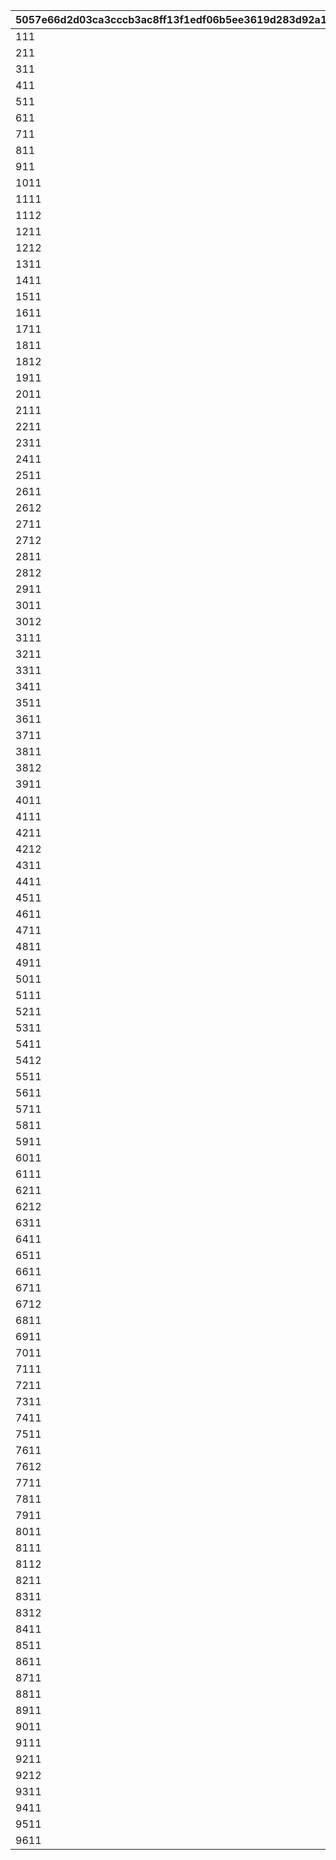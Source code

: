 |5057e66d2d03ca3cccb3ac8ff13f1edf06b5ee3619d283d92a1518c97400583c|104d8503a0682151e57a9e7819cf4a39285e0fd864b6c0c8e888b065f09adbd6|553315d2412718fcdd7a57e11e1fab0707d5015a6619edf7038562365ebe2367|6327ff74fc870cc62e8a8d9c5229162639da5e25d8ed1e77c76a4c00db0b82b5|1aeba6c79183d9d44d41d9a6a4a895fb16345cac598f43cafa46654be9e696c2|9a2635a68cfec20345a3b4107af61ab30ddd03e98b592a30a9e02e63a5efadb3|1a47557370fbf8ac3efd8cc1688a3db8f14757770afd0dc282823e27b2e91d0c|f1f8661873b56bdbc9fd5594a870abdc52779ff7b332acc5cc05a1d7b45a29ee|
| --- | --- | --- | --- | --- | --- | --- | --- |
|111|104|200|1|3|4|5|2|
|211|14|2|1|3|4|5|2|
|311|103|2|1|3|4|5|2|
|411|102|2|1|3|4|5|2|
|511|104|200|1|3|4|5|2|
|611|1|250|1|3|4|5|2|
|711|101|3|1|3|4|5|2|
|811|100|3|1|3|4|5|2|
|911|104|200|1|3|4|5|2|
|1011|1|250|1|3|4|5|2|
|1111|3|250|1|3|4|5|2|
|1112|5|250|1|3|4|5|2|
|1211|6|150|1|3|4|5|2|
|1212|7|150|1|3|4|5|2|
|1311|104|200|1|3|4|5|2|
|1411|103|2|1|3|4|5|2|
|1511|102|2|1|3|4|5|2|
|1611|1|250|1|3|4|5|2|
|1711|104|200|1|3|4|5|2|
|1811|2|500|1|3|4|5|2|
|1812|4|500|1|3|4|5|2|
|1911|101|3|1|3|4|5|2|
|2011|100|3|1|3|4|5|2|
|2111|104|200|1|3|4|5|2|
|2211|1|250|1|3|4|5|2|
|2311|100|3|1|3|4|5|2|
|2411|101|3|1|3|4|5|2|
|2511|104|200|1|3|4|5|2|
|2611|2|500|1|3|4|5|2|
|2612|4|500|1|3|4|5|2|
|2711|6|150|1|3|4|5|2|
|2712|7|150|1|3|4|5|2|
|2811|2|500|1|3|4|5|2|
|2812|4|500|1|3|4|5|2|
|2911|104|200|1|3|4|5|2|
|3011|3|250|1|3|4|5|2|
|3012|5|250|1|3|4|5|2|
|3111|100|3|1|3|4|5|2|
|3211|101|3|1|3|4|5|2|
|3311|104|200|1|3|4|5|2|
|3411|100|2|1|3|4|5|2|
|3511|104|200|1|3|4|5|2|
|3611|103|1|1|3|4|5|2|
|3711|102|1|1|3|4|5|2|
|3811|2|250|1|3|4|5|2|
|3812|4|250|1|3|4|5|2|
|3911|102|1|1|3|4|5|2|
|4011|104|200|1|3|4|5|2|
|4111|100|2|1|3|4|5|2|
|4211|6|150|1|3|4|5|2|
|4212|7|150|1|3|4|5|2|
|4311|104|200|1|3|4|5|2|
|4411|103|1|1|3|4|5|2|
|4511|104|200|1|3|4|5|2|
|4611|101|2|1|3|4|5|2|
|4711|102|1|1|3|4|5|2|
|4811|104|200|1|3|4|5|2|
|4911|103|1|1|3|4|5|2|
|5011|104|200|1|3|4|5|2|
|5111|101|2|1|3|4|5|2|
|5211|102|1|1|3|4|5|2|
|5311|104|200|1|3|4|5|2|
|5411|6|150|1|3|4|5|2|
|5412|7|150|1|3|4|5|2|
|5511|103|1|1|3|4|5|2|
|5611|104|200|1|3|4|5|2|
|5711|100|2|1|3|4|5|2|
|5811|101|2|1|3|4|5|2|
|5911|103|1|1|3|4|5|2|
|6011|104|200|1|3|4|5|2|
|6111|102|1|1|3|4|5|2|
|6211|2|250|1|3|4|5|2|
|6212|4|250|1|3|4|5|2|
|6311|104|200|1|3|4|5|2|
|6411|103|1|1|3|4|5|2|
|6511|102|1|1|3|4|5|2|
|6611|104|200|1|3|4|5|2|
|6711|6|150|1|3|4|5|2|
|6712|7|150|1|3|4|5|2|
|6811|102|1|1|3|4|5|2|
|6911|104|200|1|3|4|5|2|
|7011|103|1|1|3|4|5|2|
|7111|101|2|1|3|4|5|2|
|7211|100|2|1|3|4|5|2|
|7311|104|200|1|3|4|5|2|
|7411|103|1|1|3|4|5|2|
|7511|102|1|1|3|4|5|2|
|7611|2|250|1|3|4|5|2|
|7612|4|250|1|3|4|5|2|
|7711|104|200|1|3|4|5|2|
|7811|101|2|1|3|4|5|2|
|7911|100|2|1|3|4|5|2|
|8011|104|200|1|3|4|5|2|
|8111|6|150|1|3|4|5|2|
|8112|7|150|1|3|4|5|2|
|8211|101|2|1|3|4|5|2|
|8311|2|250|1|3|4|5|2|
|8312|4|250|1|3|4|5|2|
|8411|103|1|1|3|4|5|2|
|8511|104|200|1|3|4|5|2|
|8611|100|2|1|3|4|5|2|
|8711|102|1|1|3|4|5|2|
|8811|103|1|1|3|4|5|2|
|8911|104|200|1|3|4|5|2|
|9011|102|1|1|3|4|5|2|
|9111|104|200|1|3|4|5|2|
|9211|2|250|1|3|4|5|2|
|9212|4|250|1|3|4|5|2|
|9311|104|200|1|3|4|5|2|
|9411|102|1|1|3|4|5|2|
|9511|103|1|1|3|4|5|2|
|9611|104|200|1|3|4|5|2|